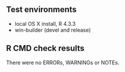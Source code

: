## Test environments
* local OS X install, R 4.3.3
* win-builder (devel and release)

## R CMD check results
There were no ERRORs, WARNINGs or NOTEs.
